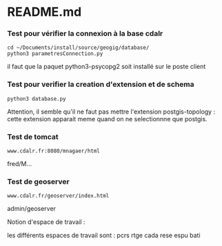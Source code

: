 # README.md



### Test pour vérifier la connexion à la base cdalr
```
cd ~/Documents/install/source/geogig/database/
python3 parametresConnection.py
```
il faut que la paquet python3-psycopg2 soit installé sur le poste client

### Test pour verifier la creation d'extension et de schema
```
python3 database.py
```
Attention, il semble qu'il ne faut pas mettre l'extension postgis-topology : cette extension apparait meme quand on ne selectionnne que postgis.


### Test de tomcat
```
www.cdalr.fr:8080/mnagaer/html
```
fred/M...


### Test de geoserver
```
www.cdalr.fr/geoserver/index.html
```
admin/geoserver

Notion d'espace de travail :

les différents espaces de travail sont :
pcrs
rtge
cada
rese
espu
bati
